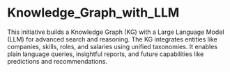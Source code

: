 # Knowledge_Graph_with_LLM
This initiative builds a Knowledge Graph (KG) with a Large Language Model (LLM) for advanced search and reasoning. The KG integrates entities like companies, skills, roles, and salaries using unified taxonomies. It enables plain language queries, insightful reports, and future capabilities like predictions and recommendations.
